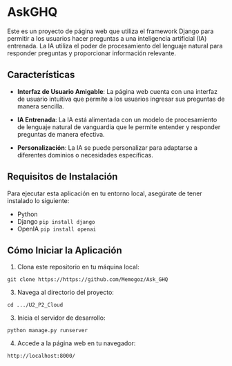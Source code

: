 # AskGHQ

Este es un proyecto de página web que utiliza el framework Django para permitir a los usuarios hacer preguntas a una inteligencia artificial (IA) entrenada. La IA utiliza el poder de procesamiento del lenguaje natural para responder preguntas y proporcionar información relevante.

## Características

- **Interfaz de Usuario Amigable**: La página web cuenta con una interfaz de usuario intuitiva que permite a los usuarios ingresar sus preguntas de manera sencilla.

- **IA Entrenada**: La IA está alimentada con un modelo de procesamiento de lenguaje natural de vanguardia que le permite entender y responder preguntas de manera efectiva.

- **Personalización**: La IA se puede personalizar para adaptarse a diferentes dominios o necesidades específicas.

## Requisitos de Instalación

Para ejecutar esta aplicación en tu entorno local, asegúrate de tener instalado lo siguiente:

- Python 
- Django ```pip install django```
- OpenIA ```pip install openai```

## Cómo Iniciar la Aplicación

1. Clona este repositorio en tu máquina local:

  ```git clone https://https://github.com/Memogoz/Ask_GHQ```
   
3. Navega al directorio del proyecto:

  ```cd .../U2_P2_Cloud```
  
3. Inicia el servidor de desarrollo:

  ```python manage.py runserver```
  
4. Accede a la página web en tu navegador:

  ```http://localhost:8000/```
